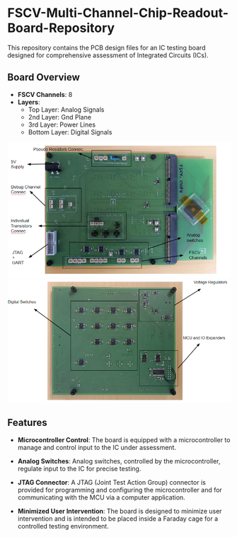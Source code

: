 # FSCV-Multi-Channel-Chip-Readout-Board-Repository

This repository contains the PCB design files for an IC testing board designed for comprehensive assessment of Integrated Circuits (ICs).

## Board Overview

- **FSCV Channels**: 8
- **Layers**:
  - Top Layer: Analog Signals
  - 2nd Layer: Gnd Plane
  - 3rd Layer: Power Lines
  - Bottom Layer: Digital Signals

![Alt Text](Figures/fscvit2.png)
![Alt Text](Figures/fscvit2_b.png)
## Features

- **Microcontroller Control**: The board is equipped with a microcontroller to manage and control input to the IC under assessment.

- **Analog Switches**: Analog switches, controlled by the microcontroller, regulate input to the IC for precise testing.

- **JTAG Connector**: A JTAG (Joint Test Action Group) connector is provided for programming and configuring the microcontroller and for communicating with the MCU via a computer application.

- **Minimized User Intervention**: The board is designed to minimize user intervention and is intended to be placed inside a Faraday cage for a controlled testing environment.